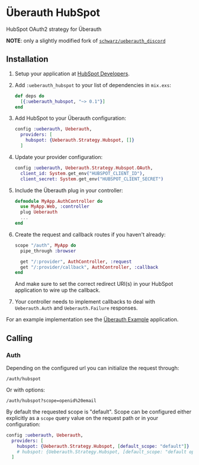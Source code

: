 # Überauth HubSpot

HubSpot OAuth2 strategy for Überauth

**NOTE**: only a slightly modified fork of [`schwarz/ueberauth_discord`](https://github.com/schwarz/ueberauth_discord)

## Installation

1. Setup your application at [HubSpot Developers](https://developers.hubspot.com/docs/api/working-with-oauth).

1. Add `:ueberauth_hubspot` to your list of dependencies in `mix.exs`:

    ```elixir
    def deps do
      [{:ueberauth_hubspot, "~> 0.1"}]
    end
    ```

1. Add HubSpot to your Überauth configuration:

    ```elixir
    config :ueberauth, Ueberauth,
      providers: [
        hubspot: {Ueberauth.Strategy.Hubspot, []}
      ]
    ```

1.  Update your provider configuration:

    ```elixir
    config :ueberauth, Ueberauth.Strategy.Hubspot.OAuth,
      client_id: System.get_env("HUBSPOT_CLIENT_ID"),
      client_secret: System.get_env("HUBSPOT_CLIENT_SECRET")
    ```

1.  Include the Überauth plug in your controller:

    ```elixir
    defmodule MyApp.AuthController do
      use MyApp.Web, :controller
      plug Ueberauth
      ...
    end
    ```

1.  Create the request and callback routes if you haven't already:

    ```elixir
    scope "/auth", MyApp do
      pipe_through :browser

      get "/:provider", AuthController, :request
      get "/:provider/callback", AuthController, :callback
    end
    ```

    And make sure to set the correct redirect URI(s) in your HubSpot application to wire up the callback.

1. Your controller needs to implement callbacks to deal with `Ueberauth.Auth` and `Ueberauth.Failure` responses.

For an example implementation see the [Überauth Example](https://github.com/ueberauth/ueberauth_example) application.

## Calling

### Auth

Depending on the configured url you can initialize the request through:

    /auth/hubspot

Or with options:

    /auth/hubspot?scope=openid%20email

By default the requested scope is "default". Scope can be configured either explicitly as a `scope` query value on the request path or in your configuration:

```elixir
config :ueberauth, Ueberauth,
  providers: [
    hubspot: {Ueberauth.Strategy.Hubspot, [default_scope: "default"]}
    # hubspot: {Ueberauth.Strategy.Hubspot, [default_scope: "default openid email profile"]}
  ]
```
